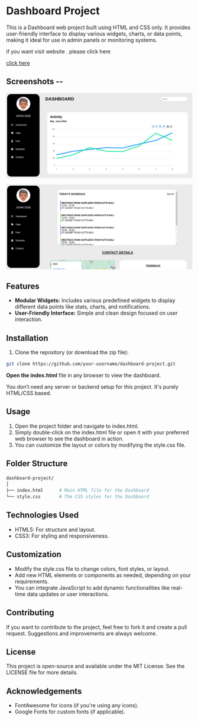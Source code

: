 # Dashboard Project
This is a Dashboard web project built using HTML and CSS only. It provides  user-friendly interface to display various widgets, charts, or data points, making it ideal for use in admin panels or monitoring systems.

if you want visit website . please click here

[click here](https://rahulchoudhuri.github.io/Dashboard-Project/)

## Screenshots --

![](./pic1.png)

![](./pic2.png)


## Features
- **Modular Widgets:** Includes various predefined widgets to display different data points like stats, charts, and notifications.
- **User-Friendly Interface:** Simple and clean design focused on user interaction.

## Installation
1. Clone the repository (or download the zip file):

```bash
git clone https://github.com/your-username/dashboard-project.git
```
**Open the index.html** file in any browser to view the dashboard.

You don’t need any server or backend setup for this project. It's purely HTML/CSS based.

## Usage
1. Open the project folder and navigate to index.html.
2. Simply double-click on the index.html file or open it with your preferred web browser to see the dashboard in action.
3. You can customize the layout or colors by modifying the style.css file.

## Folder Structure
```bash
dashboard-project/
│
├── index.html      # Main HTML file for the Dashboard
└── style.css       # The CSS styles for the Dashboard
```
## Technologies Used

- HTML5: For structure and layout.
- CSS3: For styling and responsiveness.

## Customization
- Modify the style.css file to change colors, font styles, or layout.
- Add new HTML elements or components as needed, depending on your requirements.
- You can integrate JavaScript to add dynamic functionalities like real-time data updates or user interactions.

## Contributing
 If you want to contribute to the project, feel free to fork it and create a pull request. Suggestions and improvements are always welcome.

## License
This project is open-source and available under the MIT License. See the LICENSE file for more details.

## Acknowledgements
- FontAwesome for icons (if you're using any icons).
- Google Fonts for custom fonts (if applicable).
